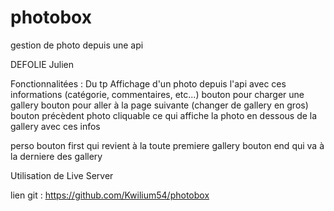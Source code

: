 # photobox
gestion de photo depuis une api 

DEFOLIE Julien


Fonctionnalitées :
Du tp
Affichage d'un photo depuis l'api avec ces informations (catégorie, commentaires, etc...)
bouton pour charger une gallery 
bouton pour aller à la page suivante (changer de gallery en gros)
bouton précèdent
photo cliquable ce qui affiche la photo en dessous de la gallery avec ces infos

perso
bouton first qui revient à la toute premiere gallery
bouton end qui va à la derniere des gallery

Utilisation de Live Server 


lien git : https://github.com/Kwilium54/photobox

